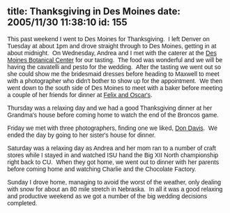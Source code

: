 title: Thanksgiving in Des Moines
date: 2005/11/30 11:38:10
id: 155
---
<font face="Arial">This past weekend I went to Des Moines for Thanksgiving.  I left Denver on Tuesday at about 1pm and drove straight through to Des Moines, getting in at about midnight.  On Wednesday, Andrea and I met with the caterer at the [Des Moines Botanical Center](http://www.desmoinesbotanicalcenter.com/) for our tasting.  The food was wonderful and we will be having the cavatelli and pesto for the wedding.  After the tasting we went out so she could show me the bridesmaid dresses before heading to Maxwell to meet with a photographer who didn't bother to show up for the appointment.  We then went down to the south side of Des Moines to meet with a baker before meeting a couple of her friends for dinner at [Felix and Oscar's](http://www.felixandoscars.com/). </font>

<font face="Arial">Thursday was a relaxing day and we had a good Thanksgiving dinner at her Grandma's house before coming home to watch the end of the Broncos game.</font>

<font face="Arial">Friday we met with three photographers, finding one we liked, [Don Davis](http://www.dondavisphotography.com/).  We ended the day by going to her sister's house for dinner.</font>

<font face="Arial">Saturday was a relaxing day as Andrea and her mom ran to a number of craft stores while I stayed in and watched ISU hand the Big XII North championship right back to CU.  When they got home, we went out to dinner with her parents before coming home and watching Charlie and the Chocolate Factory. </font>

<font face="Arial">Sunday I drove home, managing to avoid the worst of the weather, only dealing with snow for about an 80 mile stretch in Nebraska.  In all it was a good relaxing and productive weekend as we got a number of the big wedding decisions completed.</font>